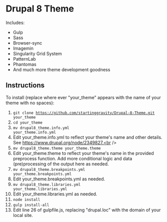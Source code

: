 # Drupal 8 Theme

Includes:
* Gulp
* Sass
* Browser-sync
* Imagemin
* Singularity Grid System
* PatternLab
* Phantomas
* And much more theme development goodness

## Instructions
To install (replace where ever "your_theme" appears with the name of your theme with no spaces):<br />
1. <code>git clone https://github.com/startinggravity/Drupal-8-Theme.git your_theme</code><br />
2. <code>cd your_theme</code><br />
3. <code>mv drupal8_theme.info.yml your_theme.info.yml</code><br />
4. Edit your_theme.info.yml to reflect your theme's name and other details. See https://www.drupal.org/node/2349827.<br />
5. <code>mv drupal8_theme.theme your_theme.theme</code><br />
6. Edit your_theme.theme to reflect your theme's name in the provided preprocess function. Add more conditional logic
and data (pre)processing of the output here as needed.<br />
7. <code>mv drupal8_theme.breakpoints.yml your_theme.breakpoints.yml</code><br />
8. Edit your_theme.breakpoints.yml as needed.<br />
9. <code>mv drupal8_theme.libraries.yml your_theme.libraries.yml</code><br />
10. Edit your_theme.libraries.yml as needed.<br />
11. <code>node install</code><br />
12. <code>gulp install-all</code><br />
13. Edit line 26 of gulpfile.js, replacing "drupal.loc" with the domain of your local site.<br />
